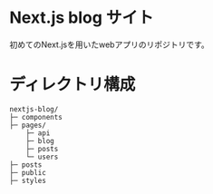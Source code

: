 # Next.js blog サイト
初めてのNext.jsを用いたwebアプリのリポジトリです。

# ディレクトリ構成
```
nextjs-blog/
├─ components
├─ pages/
    ├─ api
    ├─ blog
    ├─ posts
    └─ users
├─ posts
├─ public
├─ styles
```
